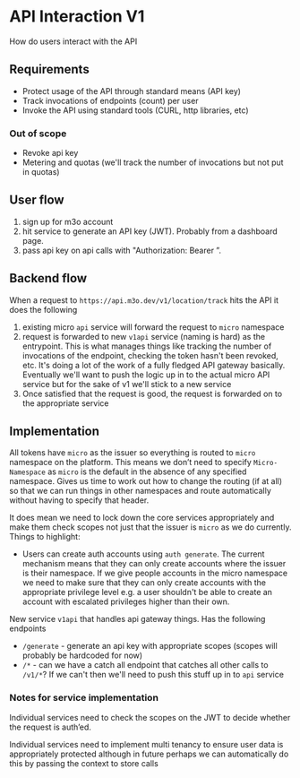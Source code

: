 # API Interaction V1

How do users interact with the API

## Requirements
- Protect usage of the API through standard means (API key) 
- Track invocations of endpoints (count) per user
- Invoke the API using standard tools (CURL, http libraries, etc)

### Out of scope
- Revoke api key
- Metering and quotas (we'll track the number of invocations but not put in quotas) 

## User flow
1. sign up for m3o account
2. hit service to generate an API key (JWT). Probably from a dashboard page. 
3. pass api key on api calls with "Authorization: Bearer <TOK>”.   

## Backend flow
When a request to `https://api.m3o.dev/v1/location/track` hits the API it does the following
1. existing micro `api` service will forward the request to `micro` namespace
2. request is forwarded to new `v1api` service (naming is hard) as the entrypoint. This is what manages things like tracking the number of invocations of the endpoint, checking the token hasn't been revoked, etc. It's doing a lot of the work of a fully fledged API gateway basically. Eventually we'll want to push the logic up in to the actual micro API service but for the sake of v1 we'll stick to a new service
3. Once satisfied that the request is good, the request is forwarded on to the appropriate service

## Implementation
All tokens have `micro` as the issuer so everything is routed to `micro` namespace on the platform. This means we don’t need to specify `Micro-Namespace` as `micro` is the default in the absence of any specified namespace. Gives us time to work out how to change the routing (if at all) so that we can run things in other namespaces and route automatically without having to specify that header. 

It does mean we need to lock down the core services appropriately and make them check scopes not just that the issuer is `micro` as we do currently. Things to highlight:
- Users can create auth accounts using `auth generate`. The current mechanism means that they can only create accounts where the issuer is their namespace. If we give people accounts in the micro namespace we need to make sure that they can only create accounts with the appropriate privilege level e.g. a user shouldn't be able to create an account with escalated privileges higher than their own.    

New service `v1api` that handles api gateway things. Has the following endpoints
- `/generate` - generate an api key with appropriate scopes (scopes will probably be hardcoded for now)
- `/*` - can we have a catch all endpoint that catches all other calls to `/v1/*`? If we can't then we'll need to push this stuff up in to `api` service 

### Notes for service implementation
Individual services need to check the scopes on the JWT to decide whether the request is auth’ed.

Individual services need to implement multi tenancy to ensure user data is appropriately protected although in future perhaps we can automatically do this by passing the context to store calls


